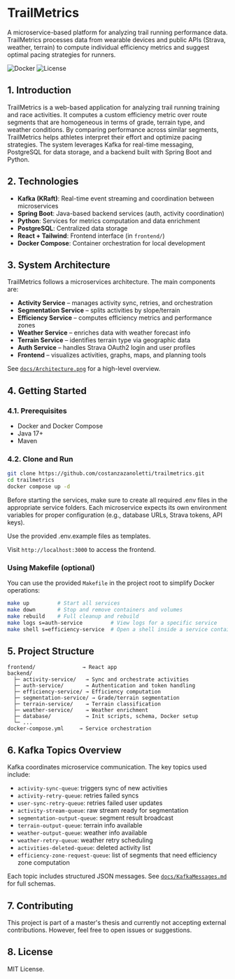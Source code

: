 # TrailMetrics

A microservice-based platform for analyzing trail running performance data. TrailMetrics processes data from wearable devices and public APIs (Strava, weather, terrain) to compute individual efficiency metrics and suggest optimal pacing strategies for runners.

![Docker](https://img.shields.io/badge/docker-ready-blue)
![License](https://img.shields.io/badge/license-MIT-green)

## 1. Introduction

TrailMetrics is a web-based application for analyzing trail running training and race activities. It computes a custom efficiency metric over route segments that are homogeneous in terms of grade, terrain type, and weather conditions. By comparing performance across similar segments, TrailMetrics helps athletes interpret their effort and optimize pacing strategies. The system leverages Kafka for real-time messaging, PostgreSQL for data storage, and a backend built with Spring Boot and Python.

## 2. Technologies

- **Kafka (KRaft)**: Real-time event streaming and coordination between microservices
- **Spring Boot**: Java-based backend services (auth, activity coordination)
- **Python**: Services for metrics computation and data enrichment
- **PostgreSQL**: Centralized data storage
- **React + Tailwind**: Frontend interface (in `frontend/`)
- **Docker Compose**: Container orchestration for local development

## 3. System Architecture

TrailMetrics follows a microservices architecture. The main components are:

- **Activity Service** – manages activity sync, retries, and orchestration
- **Segmentation Service** – splits activities by slope/terrain
- **Efficiency Service** – computes efficiency metrics and performance zones
- **Weather Service** – enriches data with weather forecast info
- **Terrain Service** – identifies terrain type via geographic data
- **Auth Service** – handles Strava OAuth2 login and user profiles
- **Frontend** – visualizes activities, graphs, maps, and planning tools

See [`docs/Architecture.png`](docs/Architecture.png) for a high-level overview.

## 4. Getting Started

### 4.1. Prerequisites

- Docker and Docker Compose
- Java 17+
- Maven

### 4.2. Clone and Run

```bash
git clone https://github.com/costanzazanoletti/trailmetrics.git
cd trailmetrics
docker compose up -d
```

Before starting the services, make sure to create all required .env files in the appropriate service folders. Each microservice expects its own environment variables for proper configuration (e.g., database URLs, Strava tokens, API keys).

Use the provided .env.example files as templates.

Visit `http://localhost:3000` to access the frontend.

### Using Makefile (optional)

You can use the provided `Makefile` in the project root to simplify Docker operations:

```bash
make up         # Start all services
make down       # Stop and remove containers and volumes
make rebuild    # Full cleanup and rebuild
make logs s=auth-service         # View logs for a specific service
make shell s=efficiency-service  # Open a shell inside a service container
```

## 5. Project Structure

```
frontend/               → React app
backend/
  ├─ activity-service/   → Sync and orchestrate activities
  ├─ auth-service/       → Authentication and token handling
  ├─ efficiency-service/ → Efficiency computation
  ├─ segmentation-service/ → Grade/terrain segmentation
  ├─ terrain-service/    → Terrain classification
  ├─ weather-service/    → Weather enrichment
  ├─ database/           → Init scripts, schema, Docker setup
  └─ ...
docker-compose.yml     → Service orchestration
```

## 6. Kafka Topics Overview

Kafka coordinates microservice communication. The key topics used include:

- `activity-sync-queue`: triggers sync of new activities
- `activity-retry-queue`: retries failed syncs
- `user-sync-retry-queue`: retries failed user updates
- `activity-stream-queue`: raw stream ready for segmentation
- `segmentation-output-queue`: segment result broadcast
- `terrain-output-queue`: terrain info available
- `weather-output-queue`: weather info available
- `weather-retry-queue`: weather retry scheduling
- `activities-deleted-queue`: deleted activity list
- `efficiency-zone-request-queue`: list of segments that need efficiency zone computation

Each topic includes structured JSON messages. See [`docs/KafkaMessages.md`](docs/Kafkamessages.md) for full schemas.

## 7. Contributing

This project is part of a master's thesis and currently not accepting external contributions. However, feel free to open issues or suggestions.

## 8. License

MIT License.
